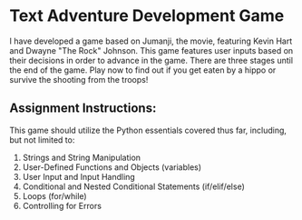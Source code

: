 # Text Adventure Development Game

I have developed a game based on Jumanji, the movie, featuring Kevin Hart and Dwayne "The Rock" Johnson. This game features user inputs based on their decisions in order to advance in the game. There are three stages until the end of the game. Play now to find out if you get eaten by a hippo or survive the shooting from the troops!

## Assignment Instructions:

This game should utilize the Python essentials covered thus far, including, but not limited to:

1. Strings and String Manipulation
2. User-Defined Functions and Objects (variables)
3. User Input and Input Handling
4. Conditional and Nested Conditional Statements (if/elif/else)
5. Loops (for/while)
6. Controlling for Errors
